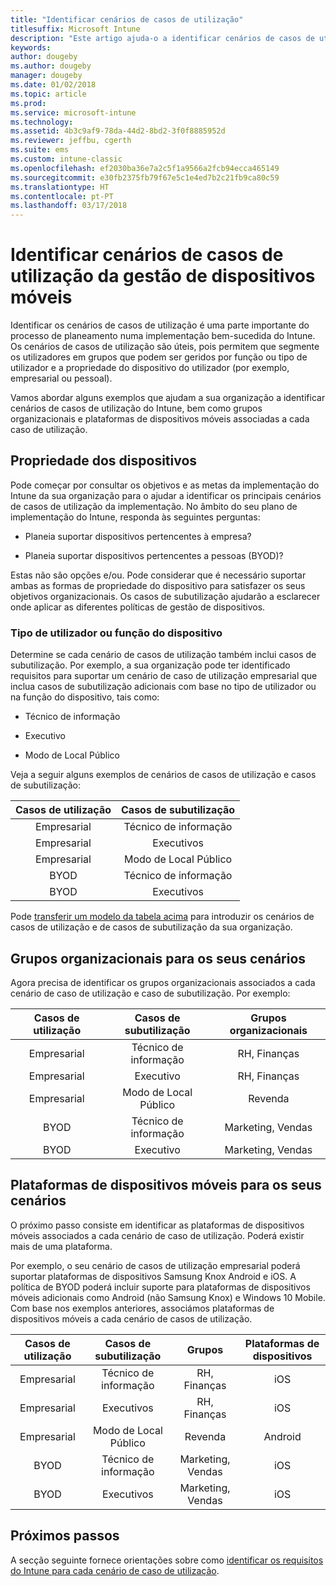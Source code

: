 ```yaml
---
title: "Identificar cenários de casos de utilização"
titlesuffix: Microsoft Intune
description: "Este artigo ajuda-o a identificar cenários de casos de utilização e casos de subutilização para uma implementação do Microsoft Intune apenas na cloud."
keywords: 
author: dougeby
ms.author: dougeby
manager: dougeby
ms.date: 01/02/2018
ms.topic: article
ms.prod: 
ms.service: microsoft-intune
ms.technology: 
ms.assetid: 4b3c9af9-78da-44d2-8bd2-3f0f8885952d
ms.reviewer: jeffbu, cgerth
ms.suite: ems
ms.custom: intune-classic
ms.openlocfilehash: ef2030ba36e7a2c5f1a9566a2fcb94ecca465149
ms.sourcegitcommit: e30fb2375fb79f67e5c1e4ed7b2c21fb9ca80c59
ms.translationtype: HT
ms.contentlocale: pt-PT
ms.lasthandoff: 03/17/2018
---
```

# <a name="identify-mobile-device-management-use-case-scenarios"></a>Identificar cenários de casos de utilização da gestão de dispositivos móveis

Identificar os cenários de casos de utilização é uma parte importante do processo de planeamento numa implementação bem-sucedida do Intune. Os cenários de casos de utilização são úteis, pois permitem que segmente os utilizadores em grupos que podem ser geridos por função ou tipo de utilizador e a propriedade do dispositivo do utilizador (por exemplo, empresarial ou pessoal).

Vamos abordar alguns exemplos que ajudam a sua organização a identificar cenários de casos de utilização do Intune, bem como grupos organizacionais e plataformas de dispositivos móveis associadas a cada caso de utilização.

## <a name="device-ownership"></a>Propriedade dos dispositivos
Pode começar por consultar os objetivos e as metas da implementação do Intune da sua organização para o ajudar a identificar os principais cenários de casos de utilização da implementação. No âmbito do seu plano de implementação do Intune, responda às seguintes perguntas:

-   Planeia suportar dispositivos pertencentes à empresa?

-   Planeia suportar dispositivos pertencentes a pessoas (BYOD)?

Estas não são opções e/ou. Pode considerar que é necessário suportar ambas as formas de propriedade do dispositivo para satisfazer os seus objetivos organizacionais. Os casos de subutilização ajudarão a esclarecer onde aplicar as diferentes políticas de gestão de dispositivos.

### <a name="user-type-or-device-role"></a>Tipo de utilizador ou função do dispositivo

Determine se cada cenário de casos de utilização também inclui casos de subutilização. Por exemplo, a sua organização pode ter identificado requisitos para suportar um cenário de caso de utilização empresarial que inclua casos de subutilização adicionais com base no tipo de utilizador ou na função do dispositivo, tais como:

-   Técnico de informação

-   Executivo

-   Modo de Local Público

Veja a seguir alguns exemplos de cenários de casos de utilização e casos de subutilização:

| **Casos de utilização** | **Casos de subutilização** |
|:---:|:---:|
| Empresarial | Técnico de informação |              
| Empresarial | Executivos |           
| Empresarial | Modo de Local Público |
| BYOD | Técnico de informação |           
| BYOD | Executivos |

Pode [transferir um modelo da tabela acima](https://gallery.technet.microsoft.com/Intune-deployment-planning-fae156c2?redir=0) para introduzir os cenários de casos de utilização e de casos de subutilização da sua organização.

## <a name="organizational-groups-for-your-scenarios"></a>Grupos organizacionais para os seus cenários

Agora precisa de identificar os grupos organizacionais associados a cada cenário de caso de utilização e caso de subutilização. Por exemplo:

| **Casos de utilização** | **Casos de subutilização** | **Grupos organizacionais** |
|:---:|:---:|:---:|
| Empresarial | Técnico de informação | RH, Finanças |               
| Empresarial | Executivo | RH, Finanças |            
| Empresarial | Modo de Local Público | Revenda |
| BYOD | Técnico de informação | Marketing, Vendas |            
| BYOD | Executivo | Marketing, Vendas |


## <a name="mobile-device-platforms-for-your-scenarios"></a>Plataformas de dispositivos móveis para os seus cenários

O próximo passo consiste em identificar as plataformas de dispositivos móveis associados a cada cenário de caso de utilização. Poderá existir mais de uma plataforma.

Por exemplo, o seu cenário de casos de utilização empresarial poderá suportar plataformas de dispositivos Samsung Knox Android e iOS. A política de BYOD poderá incluir suporte para plataformas de dispositivos móveis adicionais como Android (não Samsung Knox) e Windows 10 Mobile. Com base nos exemplos anteriores, associámos plataformas de dispositivos móveis a cada cenário de casos de utilização.

| **Casos de utilização** | **Casos de subutilização** | **Grupos** | **Plataformas de dispositivos** |   
|:---:|:---:|:---:|:---:|
| Empresarial | Técnico de informação | RH, Finanças | iOS |                                                           
| Empresarial | Executivos | RH, Finanças | iOS |                                                           
| Empresarial | Modo de Local Público | Revenda | Android |
| BYOD | Técnico de informação | Marketing, Vendas | iOS |                                                           
| BYOD | Executivos | Marketing, Vendas | iOS |

## <a name="next-steps"></a>Próximos passos

A secção seguinte fornece orientações sobre como [identificar os requisitos do Intune para cada cenário de caso de utilização](planning-guide-requirements.md).

